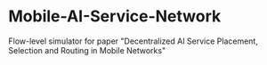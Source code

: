 # Mobile-AI-Service-Network
Flow-level simulator for paper "Decentralized AI Service Placement, Selection and Routing in Mobile Networks"
